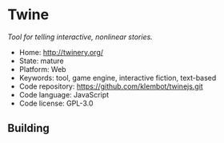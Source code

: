 # Twine

_Tool for telling interactive, nonlinear stories._

- Home: http://twinery.org/
- State: mature
- Platform: Web
- Keywords: tool, game engine, interactive fiction, text-based
- Code repository: https://github.com/klembot/twinejs.git
- Code language: JavaScript
- Code license: GPL-3.0

## Building

